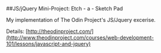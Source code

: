 ##JS/jQuery Mini-Project: Etch - a - Sketch Pad

My implementation of The Odin Project's JS/Jquery excerise.

Details:
[http://theodinproject.com/](http://www.theodinproject.com/courses/web-development-101/lessons/javascript-and-jquery)


